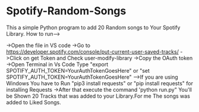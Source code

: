 # Spotify-Random-Songs
This a simple Python program to add 20 Random songs to Your Spotify Library.
How to run-->


->Open the file in VS code 
->Go to https://developer.spotify.com/console/put-current-user-saved-tracks/
->Click on get Token and Check user-modify-library
->Copy the OAuth token
->Open Terminal in Vs Code Type "export SPOTIFY_AUTH_TOKEN=YourAuthTokenGoesHere" or "set SPOTIFY_AUTH_TOKEN=YourAuthTokenGoesHere"
-->If you are using Windows You have to Run "pip3 install requests" or "pip install requests" for installing Requests
->After that execute the command 'python run.py" 
You'll be Shown 20 Tracks that was added to your Library.For me The songs was added to Liked Songs.


